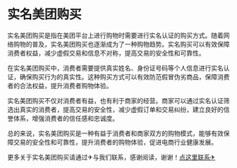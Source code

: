 # 实名美团购买

实名美团购买是指在美团平台上进行购物时需要进行实名认证的购买方式。随着网络购物的普及，实名美团购买也逐渐成为了一种购物趋势。实名购买可以有效保障消费者权益，减少虚假交易和信息不对称，提高交易的安全性和可靠性。

在实名美团购买中，消费者需要提供真实姓名、身份证号码等个人信息进行实名认证，确保购买行为的真实性。这种购买方式可以有效防范假冒伪劣商品，保障消费者的合法权益，提升消费者购物体验。

实名美团购买不仅对消费者有益，也有利于商家的经营。商家可以通过实名认证筛选出真实的消费者，提高交易的安全性，减少虚假订单和交易纠纷，建立良好的信誉体系，增强消费者的信任感和忠诚度。

总的来说，实名美团购买是一种有益于消费者和商家双方的购物模式，能够有效保障交易的安全性和可靠性，提升消费者的购物体验，促进电商行业健康发展。

更多关于实名美团购买请通过✈与我们联系，感谢阅读，谢谢！[点这里联系✈](https://ads.k02.cc)